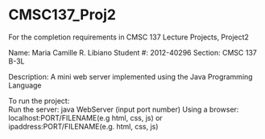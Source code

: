 # CMSC137_Proj2
For the completion requirements in CMSC 137 Lecture Projects, Project2

Name: Maria Camille R. Libiano
Student #: 2012-40296
Section: CMSC 137 B-3L

Description: A mini web server implemented using the Java Programming Language

To run the project:  
  Run the server: java WebServer (input port number)
  Using a browser: localhost:PORT/FILENAME(e.g html, css, js) or ipaddress:PORT/FILENAME(e.g. html, css, js)
